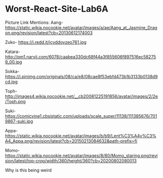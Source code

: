 # Worst-React-Site-Lab6A
Picture Link Mentions:
Aang- https://static.wikia.nocookie.net/avatar/images/a/ae/Aang_at_Jasmine_Dragon.png/revision/latest?cb=20130612174003 

Zuko- https://i.redd.it/jcyddoyzeo761.jpg 

Katara- http://pm1.narvii.com/6078/caabea330dc68f44a3f855606f897516ec582759_00.jpg 

Sokka- https://i.pinimg.com/originals/08/ca/e8/08cae8f53ebfd473b1b3133b0138d9cd.jpg

Toph- http://images4.wikia.nocookie.net/__cb20081225191856/avatar/images/2/2e/Toph.png

Suki- https://comicvine1.cbsistatic.com/uploads/scale_super/11138/111385676/7019867-suki.jpg

Appa- https://static.wikia.nocookie.net/avatar/images/b/b9/Lent%C3%A4v%C3%A4_Appa.png/revision/latest?cb=20150213084632&path-prefix=fi

Momo-https://static.wikia.nocookie.net/avatar/images/8/80/Momo_staring.png/revision/latest/top-crop/width/360/height/360?cb=20200802080013

Why is this being weird